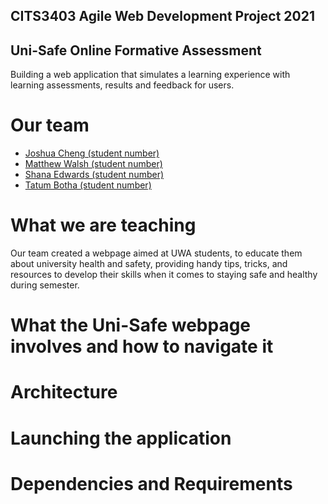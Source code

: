 ## CITS3403 Agile Web Development Project 2021
## Uni-Safe Online Formative Assessment
Building a web application that simulates a learning experience with learning assessments, results and feedback for users. 

# Our team
- [Joshua Cheng (student number)](https://github.com/JoshCUni)
- [Matthew Walsh (student number)](https://www.example.com)
- [Shana Edwards (student number)](https://github.com/shana-edwards)
- [Tatum Botha (student number)](https://github.com/tatum-botha)

# What we are teaching
Our team created a webpage aimed at UWA students, to educate them about university health and safety, providing handy tips, tricks, and resources to develop their skills when it comes to 
staying safe and healthy during semester.

# What the Uni-Safe webpage involves and how to navigate it


# Architecture


# Launching the application


# Dependencies and Requirements
